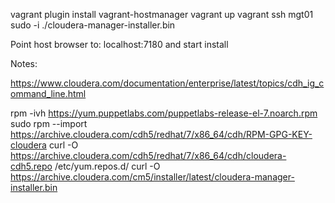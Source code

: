 vagrant plugin install vagrant-hostmanager
vagrant up
vagrant ssh mgt01
sudo -i
./cloudera-manager-installer.bin

Point host browser to: localhost:7180 and start install

Notes:

https://www.cloudera.com/documentation/enterprise/latest/topics/cdh_ig_command_line.html

rpm -ivh https://yum.puppetlabs.com/puppetlabs-release-el-7.noarch.rpm
sudo rpm --import https://archive.cloudera.com/cdh5/redhat/7/x86_64/cdh/RPM-GPG-KEY-cloudera
curl -O https://archive.cloudera.com/cdh5/redhat/7/x86_64/cdh/cloudera-cdh5.repo /etc/yum.repos.d/
curl -O https://archive.cloudera.com/cm5/installer/latest/cloudera-manager-installer.bin